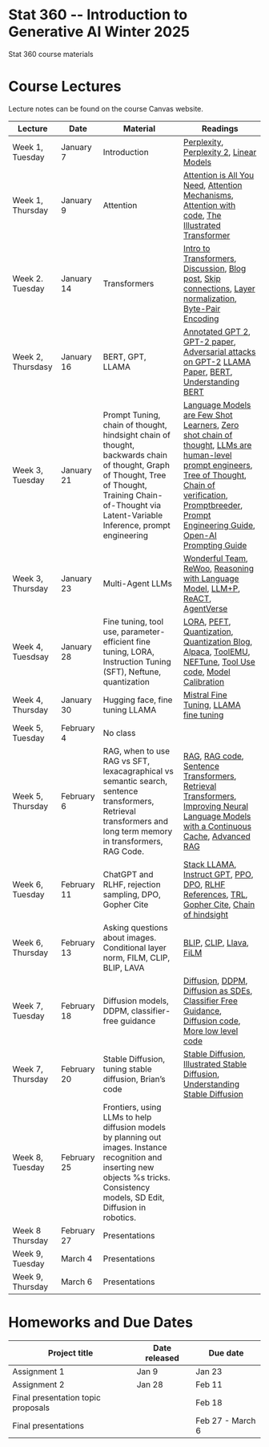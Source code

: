 # Stat 360 -- Introduction to Generative AI Winter 2025
Stat 360 course materials



# Course Lectures 

Lecture notes can be found on the course Canvas website. 


| Lecture                  |  Date | Material | Readings                
|--------------------------|-------|----------|----------------------------|
| Week 1, Tuesday        | January 7 |   Introduction  | [Perplexity](https://thegradient.pub/understanding-evaluation-metrics-for-language-models/), [Perplexity 2](https://web.stanford.edu/~jurafsky/slp3/3.pdf), [Linear Models](https://see.stanford.edu/materials/aimlcs229/cs229-notes1.pdf)  |
| Week 1, Thursday         | January 9  | Attention |  [Attention is All You Need](https://arxiv.org/pdf/1706.03762.pdf), [Attention Mechanisms](https://lilianweng.github.io/posts/2018-06-24-attention/), [Attention with code](https://sebastianraschka.com/blog/2023/self-attention-from-scratch.html), [The Illustrated Transformer](https://jalammar.github.io/illustrated-transformer/) |
| Week 2. Tuesday       | January 14 | Transformers |  [Intro to Transformers](https://arxiv.org/pdf/2304.10557.pdf), [Discussion](https://www.columbia.edu/~jsl2239/transformers.html), [Blog post](https://peterbloem.nl/blog/transformers), [Skip connections](https://theaisummer.com/skip-connections/), [Layer normalization](https://www.kaggle.com/code/halflingwizard/how-does-layer-normalization-work), [Byte-Pair Encoding](https://huggingface.co/learn/nlp-course/chapter6/5?fw=pt) |
| Week 2, Thursdasy        | January 16| BERT, GPT, LLAMA | [Annotated GPT 2](https://jalammar.github.io/illustrated-gpt2/),  [GPT-2 paper](https://d4mucfpksywv.cloudfront.net/better-language-models/language_models_are_unsupervised_multitask_learners.pdf), [Adversarial attacks on GPT-2](https://arxiv.org/abs/2012.07805) [LLAMA Paper](https://scontent-ord5-1.xx.fbcdn.net/v/t39.8562-6/333078981_693988129081760_4712707815225756708_n.pdf?_nc_cat=108&ccb=1-7&_nc_sid=e280be&_nc_ohc=it_GnOgZ1hMAX_qDhzS&_nc_ht=scontent-ord5-1.xx&oh=00_AfCZyg0NnnD2SfBipL7DBQ467rntvBHugEZo7maieJZNTQ&oe=65ACEFE2), [BERT](https://arxiv.org/pdf/1810.04805.pdf), [Understanding BERT](https://jalammar.github.io/illustrated-bert/)|
| Week 3, Tuesday          | January 21| Prompt Tuning, chain of thought, hindsight chain of thought, backwards chain of thought, Graph of Thought, Tree of Thought, Training Chain-of-Thought via Latent-Variable Inference, prompt engineering | [Language Models are Few Shot Learners](https://arxiv.org/abs/2005.14165), [Zero shot chain of thought](https://arxiv.org/abs/2205.11916), [LLMs are human-level prompt engineers](https://arxiv.org/abs/2211.01910), [Tree of Thought](https://arxiv.org/abs/2305.10601), [Chain of verification](https://arxiv.org/abs/2309.11495), [Promptbreeder](https://arxiv.org/abs/2309.16797), [Prompt Engineering Guide](https://github.com/dair-ai/Prompt-Engineering-Guide?tab=readme-ov-file), [Open-AI Prompting Guide](https://platform.openai.com/docs/guides/prompt-engineering/six-strategies-for-getting-better-results)  |
| Week 3, Thursday        | January 23 |   Multi-Agent LLMs  | [Wonderful Team](https://wonderful-team-robotics.github.io/), [ReWoo](https://arxiv.org/abs/2305.18323), [Reasoning with Language Model](https://arxiv.org/abs/2305.14992), [LLM+P](https://arxiv.org/abs/2304.11477), [ReACT](https://arxiv.org/abs/2210.03629), [AgentVerse](https://arxiv.org/abs/2308.10848)  |
| Week 4, Tuesdsay       | January 28| Fine tuning, tool use, parameter-efficient fine tuning, LORA, Instruction Tuning (SFT), Neftune, quantization | [LORA](https://arxiv.org/abs/2106.09685), [PEFT](https://huggingface.co/blog/peft), [Quantization](https://arxiv.org/abs/2305.14314), [Quantization Blog](https://lilianweng.github.io/posts/2023-01-10-inference-optimization/),  [Alpaca](https://crfm.stanford.edu/2023/03/13/alpaca.html), [ToolEMU](https://toolemu.com/), [NEFTune](https://arxiv.org/abs/2310.05914), [Tool Use code](https://python.langchain.com/docs/modules/agents/how_to/intermediate_steps), [Model Calibration](https://arxiv.org/abs/2012.15723) |
| Week 4, Thursday      | January 30 | Hugging face, fine tuning LLAMA    | [Mistral Fine Tuning](https://github.com/brevdev/notebooks/blob/main/mistral-finetune-own-data.ipynb), [LLAMA fine tuning](https://github.com/facebookresearch/llama-recipes/blob/main/examples/quickstart.ipynb)|
| Week 5, Tuesday         | February 4| No class | |
| Week 5, Thursday     | February 6|  RAG, when to use RAG vs SFT, lexacagraphical vs semantic search, sentence transformers, Retrieval transformers and long term memory in transformers, RAG Code. | [RAG](https://arxiv.org/pdf/2312.10997.pdf), [RAG code](https://python.langchain.com/docs/use_cases/question_answering/#quickstart), [Sentence Transformers](https://arxiv.org/abs/1908.10084), [Retrieval Transformers](https://jalammar.github.io/illustrated-retrieval-transformer/), [Improving Neural Language Models with a Continuous Cache](https://openreview.net/forum?id=B184E5qee), [Advanced RAG](https://github.com/NisaarAgharia/Advanced_RAG) |
| Week 6, Tuesday    | February 11| ChatGPT and RLHF, rejection sampling, DPO, Gopher Cite   |[Stack LLAMA](https://huggingface.co/blog/stackllama), [Instruct GPT](https://arxiv.org/pdf/2203.02155.pdf), [PPO](https://arxiv.org/abs/1707.06347), [DPO](https://arxiv.org/abs/2305.18290), [RLHF References](https://github.com/opendilab/awesome-RLHF), [TRL](https://github.com/huggingface/trl), [Gopher Cite](https://arxiv.org/abs/2203.11147), [Chain of hindsight](https://arxiv.org/abs/2302.02676) |
| Week 6, Thursday           | February 13| Asking questions about images. Conditional layer norm, FILM, CLIP, BLIP, LAVA | [BLIP](https://arxiv.org/abs/2301.12597), [CLIP](https://openai.com/research/clip), [Llava](https://llava-vl.github.io/), [FiLM](https://arxiv.org/pdf/1709.07871.pdf)  |
| Week 7, Tuesday    | February 18| Diffusion models, DDPM, classifier-free guidance   | [Diffusion](https://lilianweng.github.io/posts/2021-07-11-diffusion-models/), [DDPM](https://arxiv.org/abs/2006.11239), [Diffusion as SDEs](https://arxiv.org/abs/2011.13456), [Classifier Free Guidance](https://sander.ai/2022/05/26/guidance.html), [Diffusion code](https://github.com/huggingface/diffusion-models-class/blob/main/unit1/01_introduction_to_diffusers.ipynb), [More low level code](https://github.com/acids-ircam/diffusion_models/blob/main/diffusion_03_waveform.ipynb)|
| Week 7, Thursday    | February 20| Stable Diffusion, tuning stable diffusion, Brian’s code  | [Stable Diffusion](https://en.wikipedia.org/wiki/Stable_Diffusion), [Illustrated Stable Diffusion](https://jalammar.github.io/illustrated-stable-diffusion/), [Understanding Stable Diffusion](https://scholar.harvard.edu/binxuw/classes/machine-learning-scratch/materials/stable-diffusion-scratch)  |
| Week 8, Tuesday  | February 25| Frontiers, using LLMs to help diffusion models by planning out images. Instance recognition and inserting new objects %s tricks. Consistency models, SD Edit,  Diffusion in robotics.                                      | |
| Week 8 Thursday|  February 27| Presentations  | |
| Week 9, Tuesday  |  March 4| Presentations |  |
| Week 9, Thursday   |  March 6| Presentations  |  |



# Homeworks and Due Dates


| Project title                  | Date released | Due date                
|--------------------------------|---------------|-------------------------|
|   Assignment 1       | Jan 9   | Jan 23  |
|     Assignment 2      |  Jan 28   | Feb 11  |
| Final presentation topic proposals |       |  Feb 18   | 
|  Final presentations        |       | Feb 27 - March 6  |
